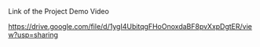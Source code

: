 Link of the Project Demo Video



https://drive.google.com/file/d/1ygI4UbitqgFHoOnoxdaBF8pvXxpDgtER/view?usp=sharing
